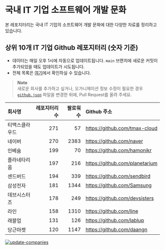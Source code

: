 # 국내 IT 기업 소프트웨어 개발 문화
본 레포지터리는 국내 IT 기업의 소프트웨어 개발 문화에 대한 다양한 자료를 정리하고 있습니다.

## 상위 10개 IT 기업 Github 레포지터리 (숫자 기준)

- 데이터는 매일 오후 1시에 자동으로 업데이트됩니다. `main` 브랜치에 새로운 커밋이 추가되었을 때도 업데이트가 시도됩니다.
- 전체 목록은 [여기](./github.md)에서 확인하실 수 있습니다.

> **Note**<br />
> 새로운 회사를 추가하고 싶거나, 오가니제이션 정보 수정이 필요한 경우 [`github.json`](./github.json) 파일을 변경한 뒤에, Pull Request를 올려 주세요.

<!-- MARKDOWN_TABLE(GITHUB): START -->

| **회사명** | **레포지터리 수** | **팔로워 수** | **Github 주소** |
|:---|---:|---:|:---|
| 티맥스클라우드 | 271 | 57 | https://github.com/tmax-cloud |
| 네이버 | 270 | 2383 | https://github.com/naver |
| 인베슘 | 199 | 70 | https://github.com/hamonikr |
| 플라네타리움 | 197 | 216 | https://github.com/planetarium |
| 센드버드 | 194 | 339 | https://github.com/sendbird |
| 삼성전자 | 181 | 1344 | https://github.com/Samsung |
| 데브시스터즈 | 178 | 249 | https://github.com/devsisters |
| 라인 | 158 | 1310 | https://github.com/line |
| 래블업 | 131 | 126 | https://github.com/lablup |
| 당근마켓 | 120 | 1147 | https://github.com/daangn |

<!-- MARKDOWN_TABLE(GITHUB): END -->

[![update-companies](https://github.com/JunRadish/korea-devculture/actions/workflows/update.yaml/badge.svg?branch=main)](https://github.com/JunRadish/korea-devculture/actions/workflows/update.yaml)